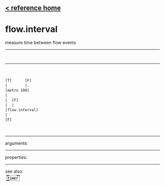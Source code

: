 [< reference home](ceammc_lib.html)
---

# flow.interval


measure time between flow events

---

<br>


---


```


[T]      [F]
|        |.
[metro 100]
|
|  [F]
|  |
[flow.interval]
|
[F]

            
```

---
arguments:


---
properties:


---
see also:<br>
[![timer](img/object_timer.png)](timer.html)
